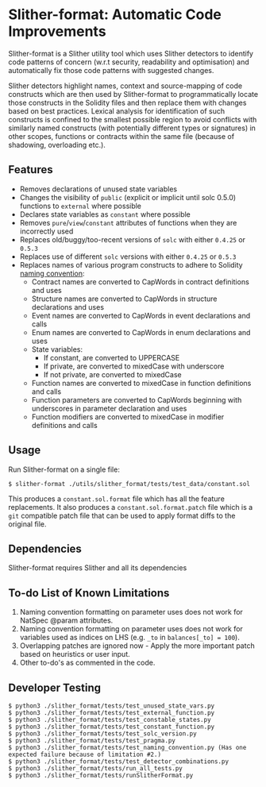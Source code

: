 # Slither-format: Automatic Code Improvements

Slither-format is a Slither utility tool which uses Slither detectors to identify code patterns of concern (w.r.t security, readability and optimisation) and automatically fix those code patterns with suggested changes.

Slither detectors highlight names, context and source-mapping of code constructs which are then used by Slither-format to programmatically locate those constructs in the Solidity files and then replace them with changes based on best practices. Lexical analysis for identification of such constructs is confined to the smallest possible region to avoid conflicts with similarly named constructs (with potentially different types or signatures) in other scopes, functions or contracts within the same file (because of shadowing, overloading etc.).

## Features

* Removes declarations of unused state variables
* Changes the visibility of `public` (explicit or implicit until solc 0.5.0) functions to `external` where possible
* Declares state variables as `constant` where possible
* Removes `pure`/`view`/`constant` attributes of functions when they are incorrectly used
* Replaces old/buggy/too-recent versions of `solc` with either `0.4.25` or `0.5.3` 
* Replaces use of different `solc` versions with either `0.4.25` or `0.5.3`
* Replaces names of various program constructs to adhere to Solidity [naming convention](https://solidity.readthedocs.io/en/v0.4.25/style-guide.html#naming-conventions):
    + Contract names are converted to CapWords in contract definitions and uses
    + Structure names are converted to CapWords in structure declarations and uses
    + Event names are converted to CapWords in event declarations and calls
    + Enum names are converted to CapWords in enum declarations and uses
    + State variables:
        + If constant, are converted to UPPERCASE
        + If private, are converted to mixedCase with underscore
        + If not private, are converted to mixedCase
    + Function names are converted to mixedCase in function definitions and calls
    + Function parameters are converted to CapWords beginning with underscores in parameter declaration and uses
    + Function modifiers are converted to mixedCase in modifier definitions and calls
    
## Usage

Run Slither-format on a single file:

```
$ slither-format ./utils/slither_format/tests/test_data/constant.sol
``` 

This produces a `constant.sol.format` file which has all the feature replacements. It also produces a `constant.sol.format.patch` file which is a `git` compatible patch file that can be used to apply format diffs to the original file.

## Dependencies

Slither-format requires Slither and all its dependencies

## To-do List of Known Limitations

1. Naming convention formatting on parameter uses does not work for NatSpec @param attributes.
2. Naming convention formatting on parameter uses does not work for variables used as indices on LHS (e.g. `_to` in `balances[_to] = 100`).
3. Overlapping patches are ignored now - Apply the more important patch based on heuristics or user input.
4. Other to-do's as commented in the code.

## Developer Testing

``` 
$ python3 ./slither_format/tests/test_unused_state_vars.py
$ python3 ./slither_format/tests/test_external_function.py
$ python3 ./slither_format/tests/test_constable_states.py
$ python3 ./slither_format/tests/test_constant_function.py
$ python3 ./slither_format/tests/test_solc_version.py
$ python3 ./slither_format/tests/test_pragma.py
$ python3 ./slither_format/tests/test_naming_convention.py (Has one expected failure because of limitation #2.)
$ python3 ./slither_format/tests/test_detector_combinations.py
$ python3 ./slither_format/tests/run_all_tests.py
$ python3 ./slither_format/tests/runSlitherFormat.py
``` 
